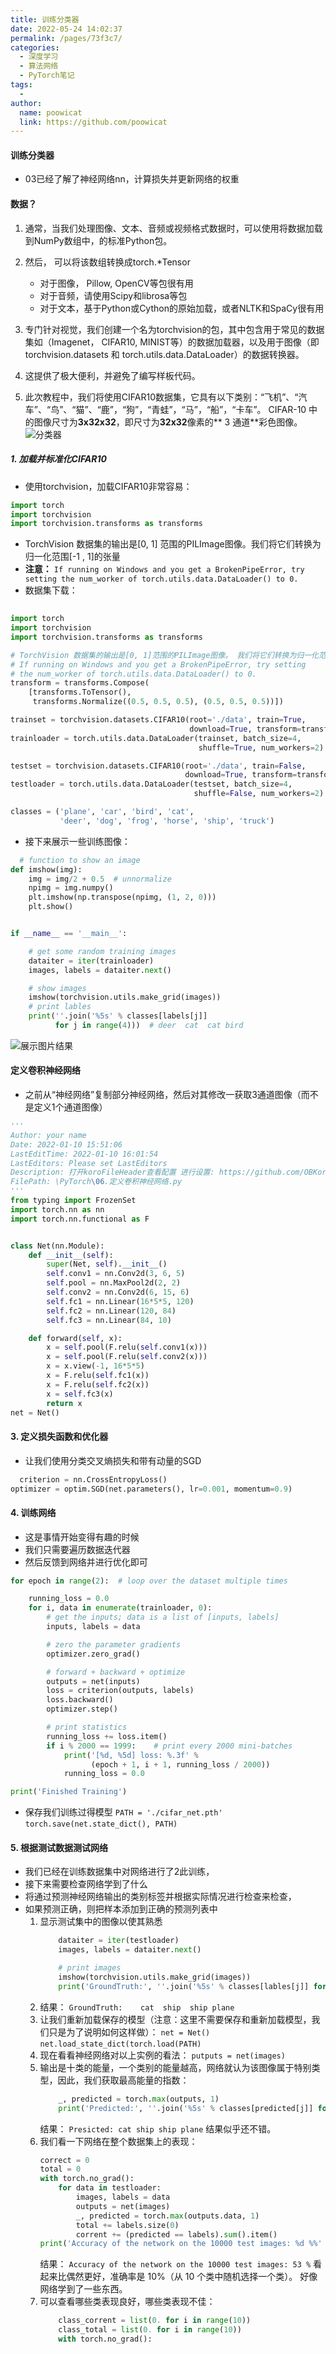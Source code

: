 ```yaml
---
title: 训练分类器
date: 2022-05-24 14:02:37
permalink: /pages/73f3c7/
categories:
  - 深度学习
  - 算法网络
  - PyTorch笔记
tags:
  - 
author: 
  name: poowicat
  link: https://github.com/poowicat
---
```

#### 训练分类器
- 03已经了解了神经网络nn，计算损失并更新网络的权重
  
#### 数据？
1. 通常，当我们处理图像、文本、音频或视频格式数据时，可以使用将数据加载到NumPy数组中，的标准Python包。
2. 然后， 可以将该数组转换成torch.*Tensor
    - 对于图像， Pillow, OpenCV等包很有用
    - 对于音频，请使用Scipy和librosa等包
    - 对于文本，基于Python或Cython的原始加载，或者NLTK和SpaCy很有用

3. 专门针对视觉，我们创建一个名为torchvision的包，其中包含用于常见的数据集如（Imagenet， CIFAR10, MINIST等）的数据加载器，以及用于图像（即torchvision.datasets 和 torch.utils.data.DataLoader）的数据转换器。
4. 这提供了极大便利，并避免了编写样板代码。
5. 此次教程中，我们将使用CIFAR10数据集，它具有以下类别：“飞机”、“汽车”、“鸟”、“猫”、“鹿”，“狗”，“青蛙”，“马”，“船”，“卡车”。 CIFAR-10 中的图像尺寸为**3x32x32**，即尺寸为**32x32**像素的** 3 通道**彩色图像。
![分类器](https://pytorch.apachecn.org/docs/1.7/img/ae800707f2489607d51d67499071db16.png)


##### 1. 加载并标准化CIFAR10
- 使用torchvision，加载CIFAR10非常容易：
```python
import torch
import torchvision
import torchvision.transforms as transforms
```

- TorchVision 数据集的输出是[0, 1] 范围的PILImage图像。我们将它们转换为归一化范围[-1 , 1]的张量
- **注意：** `If running on Windows and you get a BrokenPipeError, try setting
the num_worker of torch.utils.data.DataLoader() to 0.
`
- 数据集下载：
```Python
    
import torch
import torchvision
import torchvision.transforms as transforms

# TorchVision 数据集的输出是[0, 1]范围的PILImage图像。 我们将它们转换为归一化范围[-1, 1]的张量。
# If running on Windows and you get a BrokenPipeError, try setting
# the num_worker of torch.utils.data.DataLoader() to 0.
transform = transforms.Compose(
    [transforms.ToTensor(),
     transforms.Normalize((0.5, 0.5, 0.5), (0.5, 0.5, 0.5))])

trainset = torchvision.datasets.CIFAR10(root='./data', train=True,
                                        download=True, transform=transform)
trainloader = torch.utils.data.DataLoader(trainset, batch_size=4,
                                          shuffle=True, num_workers=2)

testset = torchvision.datasets.CIFAR10(root='./data', train=False,
                                       download=True, transform=transform)
testloader = torch.utils.data.DataLoader(testset, batch_size=4,
                                         shuffle=False, num_workers=2)

classes = ('plane', 'car', 'bird', 'cat',
           'deer', 'dog', 'frog', 'horse', 'ship', 'truck')
```

- 接下来展示一些训练图像：
```Python
  # function to show an image
def imshow(img):
    img = img/2 + 0.5  # unnormalize
    npimg = img.numpy()
    plt.imshow(np.transpose(npimg, (1, 2, 0)))
    plt.show()


if __name__ == '__main__':

    # get some random training images
    dataiter = iter(trainloader)
    images, labels = dataiter.next()

    # show images
    imshow(torchvision.utils.make_grid(images))
    # print lables
    print(''.join('%5s' % classes[labels[j]]
          for j in range(4)))  # deer  cat  cat bird
```

![展示图片结果](https://pytorch.apachecn.org/docs/1.7/img/aaf8c905effc5044cb9691420e5261fa.png)

#### 定义卷积神经网络
- 之前从“神经网络”复制部分神经网络，然后对其修改一获取3通道图像（而不是定义1个通道图像）
```python
'''
Author: your name
Date: 2022-01-10 15:51:06
LastEditTime: 2022-01-10 16:01:54
LastEditors: Please set LastEditors
Description: 打开koroFileHeader查看配置 进行设置: https://github.com/OBKoro1/koro1FileHeader/wiki/%E9%85%8D%E7%BD%AE
FilePath: \PyTorch\06.定义卷积神经网络.py
'''
from typing import FrozenSet
import torch.nn as nn
import torch.nn.functional as F


class Net(nn.Module):
    def __init__(self):
        super(Net, self).__init__()
        self.conv1 = nn.Conv2d(3, 6, 5)
        self.pool = nn.MaxPool2d(2, 2)
        self.conv2 = nn.Conv2d(6, 15, 6)
        self.fc1 = nn.Linear(16*5*5, 120)
        self.fc2 = nn.Linear(120, 84)
        self.fc3 = nn.Linear(84, 10)

    def forward(self, x):
        x = self.pool(F.relu(self.conv1(x)))
        x = self.pool(F.relu(self.conv2(x)))
        x = x.view(-1, 16*5*5)
        x = F.relu(self.fc1(x))
        x = F.relu(self.fc2(x))
        x = self.fc3(x)
        return x
net = Net()
```

#### 3. 定义损失函数和优化器
- 让我们使用分类交叉熵损失和带有动量的SGD
```python
  criterion = nn.CrossEntropyLoss()
optimizer = optim.SGD(net.parameters(), lr=0.001, momentum=0.9)
```
#### 4. 训练网络
- 这是事情开始变得有趣的时候
- 我们只需要遍历数据迭代器
- 然后反馈到网络并进行优化即可
```python
for epoch in range(2):  # loop over the dataset multiple times

    running_loss = 0.0
    for i, data in enumerate(trainloader, 0):
        # get the inputs; data is a list of [inputs, labels]
        inputs, labels = data

        # zero the parameter gradients
        optimizer.zero_grad()

        # forward + backward + optimize
        outputs = net(inputs)
        loss = criterion(outputs, labels)
        loss.backward()
        optimizer.step()

        # print statistics
        running_loss += loss.item()
        if i % 2000 == 1999:    # print every 2000 mini-batches
            print('[%d, %5d] loss: %.3f' %
                  (epoch + 1, i + 1, running_loss / 2000))
            running_loss = 0.0

print('Finished Training')
```
- 保存我们训练过得模型
  `PATH = './cifar_net.pth'`
  `torch.save(net.state_dict(), PATH)`

#### 5. 根据测试数据测试网络
- 我们已经在训练数据集中对网络进行了2此训练，
- 接下来需要检查网络学到了什么
- 将通过预测神经网络输出的类别标签并根据实际情况进行检查来检查，
- 如果预测正确，则把样本添加到正确的预测列表中
    1. 显示测试集中的图像以使其熟悉
        ```python
            dataiter = iter(testloader)
            images, labels = dataiter.next()

            # print images
            imshow(torchvision.utils.make_grid(images))
            print('GroundTruth:', ''.join('%5s' % classes[lables[j]] for j in range(4)))
        ````
    2. 结果：
        `GroundTruth:    cat  ship  ship plane`
    3. 让我们重新加载保存的模型（注意：这里不需要保存和重新加载模型，我们只是为了说明如何这样做）：
        `net = Net()`
        `net.load_state_dict(torch.load(PATH)`
    4. 现在看看神经网络对以上实例的看法：
        `putputs = net(images)`
    5. 输出是十类的能量，一个类别的能量越高，网络就认为该图像属于特别类型，因此，我们获取最高能量的指数：
        ```python
            _, predicted = torch.max(outputs, 1)
            print('Predicted:', ''.join('%5s' % classes[predicted[j]] for j in range(4)))
        
        ```
        结果：
        `Presicted: cat ship ship plane`
        结果似乎还不错。
    6. 我们看一下网络在整个数据集上的表现：
        ```Python
        correct = 0 
        total = 0
        with torch.no_grad():
            for data in testloader:
                images, labels = data
                outputs = net(images)
                _, predicted = torch.max(outputs.data, 1)
                total += labels.size(0)
                corrent += (predicted == labels).sum().item()
        print('Accuracy of the network on the 10000 test images: %d %%' % (100* correct / total))
        ```
        结果：
        `Accuracy of the network on the 10000 test images: 53 %`
        看起来比偶然更好，准确率是 10%（从 10 个类中随机选择一个类）。 好像网络学到了一些东西。
    7. 可以查看哪些类表现良好，哪些类表现不佳：
        ```python
            class_corrent = list(0. for i in range(10))
            class_total = list(0. for i in range(10))
            with torch.no_grad():
                
        ```

    